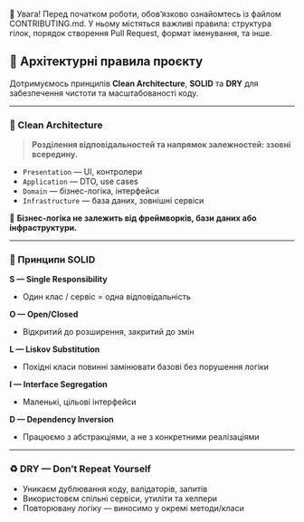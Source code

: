 📘 Увага!
Перед початком роботи, обов’язково ознайомтесь із файлом CONTRIBUTING.md.
У ньому містяться важливі правила: структура гілок, порядок створення Pull Request, формат іменування, та інше.

## 🧱 Архітектурні правила проєкту

Дотримуємось принципів **Clean Architecture**, **SOLID** та **DRY** для забезпечення чистоти та масштабованості коду.

---

### 🧼 Clean Architecture

> **Розділення відповідальностей та напрямок залежностей: ззовні всередину.**

- `Presentation` — UI, контролери
- `Application` — DTO, use cases
- `Domain` — бізнес-логіка, інтерфейси
- `Infrastructure` — база даних, зовнішні сервіси

📌 **Бізнес-логіка не залежить від фреймворків, бази даних або інфраструктури.**

---

### 🧠 Принципи SOLID

**S — Single Responsibility**  
- Один клас / сервіс = одна відповідальність

**O — Open/Closed**  
- Відкритий до розширення, закритий до змін

**L — Liskov Substitution**  
- Похідні класи повинні замінювати базові без порушення логіки

**I — Interface Segregation**  
- Маленькі, цільові інтерфейси

**D — Dependency Inversion**  
- Працюємо з абстракціями, а не з конкретними реалізаціями

---

### ♻️ DRY — Don’t Repeat Yourself

- Уникаєм дублювання коду, валідаторів, запитів
- Використовєм спільні сервіси, утиліти та хелпери
- Повторювану логіку — виносимо у окремі методи/класи

